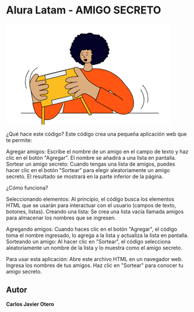 # Alura Latam - AMIGO SECRETO

![src/assets/amigo-secreto.png](https://github.com/Charly92cjo/amigo_secreto/blob/main/assets/amigo-secreto.png)


¿Qué hace este código?
Este código crea una pequeña aplicación web que te permite:

Agregar amigos: Escribe el nombre de un amigo en el campo de texto y haz clic en el botón "Agregar". El nombre se añadirá a una lista en pantalla.
Sortear un amigo secreto: Cuando tengas una lista de amigos, puedes hacer clic en el botón "Sortear" para elegir aleatoriamente un amigo secreto. El resultado se mostrará en la parte inferior de la página.

¿Cómo funciona?

Seleccionando elementos: Al principio, el código busca los elementos HTML que se usarán para interactuar con el usuario (campos de texto, botones, listas).
Creando una lista: Se crea una lista vacía llamada amigos para almacenar los nombres que se ingresen.

Agregando amigos: Cuando haces clic en el botón "Agregar", el código toma el nombre ingresado, lo agrega a la lista y actualiza la lista en pantalla.
Sorteando un amigo: Al hacer clic en "Sortear", el código selecciona aleatoriamente un nombre de la lista y lo muestra como el amigo secreto.

Para usar esta aplicación:
Abre este archivo HTML en un navegador web.
Ingresa los nombres de tus amigos.
Haz clic en "Sortear" para conocer tu amigo secreto.

## Autor 

**Carlos Javier Otero**

